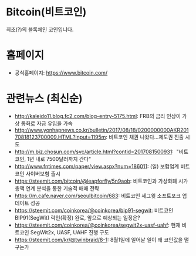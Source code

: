 # Bitcoin(비트코인)

최초(?)의 블록체인 코인입니다.

# 홈페이지

- 공식홈페이지: https://www.bitcoin.com/

# 관련뉴스 (최신순)

- http://kaleido11.blog.fc2.com/blog-entry-5175.html: FRB의 금리 인상이 가상 통화로 자금 유입을 가속
- http://www.yonhapnews.co.kr/bulletin/2017/08/18/0200000000AKR20170818123700009.HTML?input=1195m: 비트코인 채권 나왔다...제도권 진출 시도
- http://m.biz.chosun.com/svc/article.html?contid=2017081500931:  "비트코인, 1년 내로 7500달러까지 간다"
- http://www.fntimes.com/paper/view.aspx?num=186011: (일) 보험업계 비트코인 사이버보험 출시
- https://steemit.com/bitcoin/@leapforfly/5n9aob: 비트코인과 가상화폐 시가총액 연계 분석을 통한 기술적 매매 전략
- https://m.cafe.naver.com/seoulbitcoin/683: 비트코인 세그윗 소프트포크 업데이트 성공
- https://steemit.com/coinkorea/@coinkorea/bip91-segwit: 비트코인 BIP91(SegWit) 락인(확정) 완료, 앞으로 예상되는 일정은?
- https://steemit.com/coinkorea/@coinkorea/segwit2x-uasf-uahf: 현재 비트코인 SegWit2x, UASF, UAHF 진행 구도
- https://steemit.com/kr/@twinbraid/8-1: 8월1일에 일어날 일이 왜 코인값을 떨구는가
